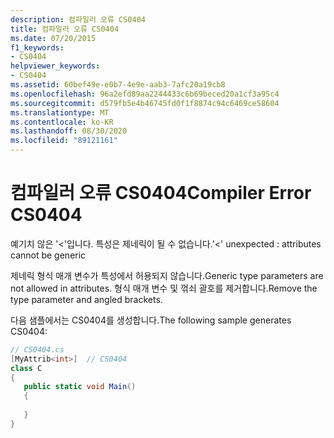 ```yaml
---
description: 컴파일러 오류 CS0404
title: 컴파일러 오류 CS0404
ms.date: 07/20/2015
f1_keywords:
- CS0404
helpviewer_keywords:
- CS0404
ms.assetid: 60bef49e-e0b7-4e9e-aab3-7afc20a19cb8
ms.openlocfilehash: 96a2efd89aa2244433c6b69beced20a1cf3a95c4
ms.sourcegitcommit: d579fb5e4b46745fd0f1f8874c94c6469ce58604
ms.translationtype: MT
ms.contentlocale: ko-KR
ms.lasthandoff: 08/30/2020
ms.locfileid: "89121161"
---
```

# <a name="compiler-error-cs0404"></a><span data-ttu-id="762aa-103">컴파일러 오류 CS0404</span><span class="sxs-lookup"><span data-stu-id="762aa-103">Compiler Error CS0404</span></span>
<span data-ttu-id="762aa-104">예기치 않은 '<'입니다. 특성은 제네릭이 될 수 없습니다.</span><span class="sxs-lookup"><span data-stu-id="762aa-104">'<' unexpected : attributes cannot be generic</span></span>  
  
 <span data-ttu-id="762aa-105">제네릭 형식 매개 변수가 특성에서 허용되지 않습니다.</span><span class="sxs-lookup"><span data-stu-id="762aa-105">Generic type parameters are not allowed in attributes.</span></span> <span data-ttu-id="762aa-106">형식 매개 변수 및 꺾쇠 괄호를 제거합니다.</span><span class="sxs-lookup"><span data-stu-id="762aa-106">Remove the type parameter and angled brackets.</span></span>  
  
 <span data-ttu-id="762aa-107">다음 샘플에서는 CS0404를 생성합니다.</span><span class="sxs-lookup"><span data-stu-id="762aa-107">The following sample generates CS0404:</span></span>  
  
```csharp  
// CS0404.cs  
[MyAttrib<int>]  // CS0404  
class C  
{  
   public static void Main()  
   {  
  
   }  
}  
```
